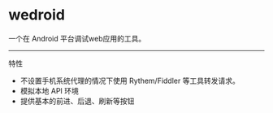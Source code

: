 wedroid
=======

一个在 Android 平台调试web应用的工具。

---
特性

* 不设置手机系统代理的情况下使用 Rythem/Fiddler 等工具转发请求。
* 模拟本地 API 环境
* 提供基本的前进、后退、刷新等按钮
